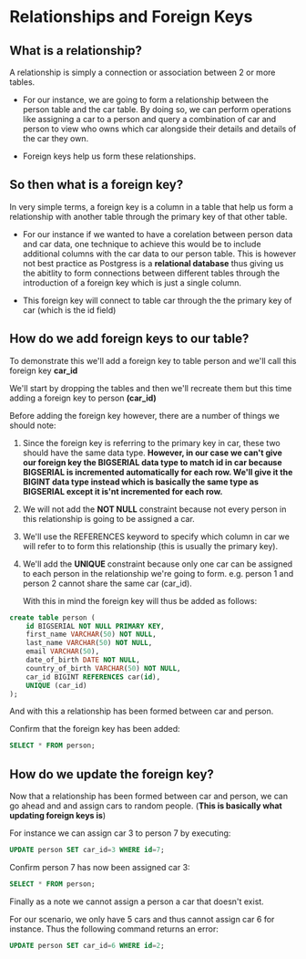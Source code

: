 # Relationships and Foreign Keys


## What is a relationship?

A relationship is simply a connection or association between 2 or more tables. 

- For our instance, we are going to form a relationship between the person table and the car table. By doing so, we can perform operations like assigning a car to a person and query a combination of car and person to view who owns which car alongside their details and details of the car they own.

- Foreign keys help us form these relationships.

## So then what is a foreign key?

In very simple terms, a foreign key is a column in a table that help us form a relationship with another table through the primary key of that other table.

- For our instance if we wanted to have a corelation between person data and car data, one technique to achieve this would be to include additional columns with the car data to our person table. This is however not best practice as Postgress is a **relational database** thus giving us the abitlity to form connections between different tables through the introduction of a foreign key which is just a single column.

- This foreign key will connect to table car through the the primary key of car (which is the id field)

## How do we add foreign keys to our table?

To demonstrate this we'll add a foreign key to table person and we'll call this foreign key **car_id**

We'll start by dropping the tables and then we'll recreate them but this time adding a foreign key to person **(car_id)**

Before adding the foreign key however, there are a number of things we should note:

1. Since the foreign key is referring to the primary key in car, these two should have the same data type. **However, in our case we can't give our foreign key the BIGSERIAL data type to match id in car because BIGSERIAL is incremented automatically for each row. We'll give it the BIGINT data type instead which is basically the same type as BIGSERIAL except it is'nt incremented for each row.**

1. We will not add the **NOT NULL** constraint because not every person in this relationship is going to be assigned a car.

1. We'll use the REFERENCES keyword to specify which column in car we will refer to to form this relationship (this is usually the primary key).

1. We'll add the **UNIQUE** constraint because only one car can be assigned to each person in the relationship we're going to form. e.g. person 1 and person 2 cannot share the same car (car_id).

   With this in mind the foreign key will thus be added as follows:

```sql
create table person (
	id BIGSERIAL NOT NULL PRIMARY KEY,
	first_name VARCHAR(50) NOT NULL,
	last_name VARCHAR(50) NOT NULL,
	email VARCHAR(50),
	date_of_birth DATE NOT NULL,
	country_of_birth VARCHAR(50) NOT NULL,
	car_id BIGINT REFERENCES car(id),
	UNIQUE (car_id)
);
```
And with this a relationship has been formed between car and person.

Confirm that the foreign key has been added:

```sql
SELECT * FROM person;
```

## How do we update the foreign key?

Now that a relationship has been formed between car and person, we can go ahead and and assign cars to random people. (**This is basically what updating foreign keys is**)

For instance we can assign car 3 to person 7 by executing:

```sql
UPDATE person SET car_id=3 WHERE id=7;
```

Confirm person 7 has now been assigned car 3:

```sql
SELECT * FROM person;
```

Finally as a note we cannot assign a person a car that doesn't exist.

For our scenario, we only have 5 cars and thus cannot assign car 6 for instance. Thus the following command returns an error:

```sql
UPDATE person SET car_id=6 WHERE id=2;
```
